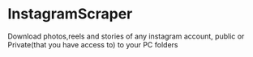 # InstagramScraper
Download photos,reels and stories of any instagram account, public or Private(that you have access to) to your PC folders
